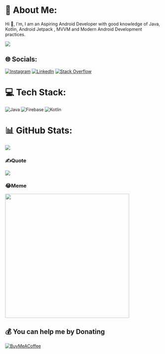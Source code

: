 # 💫 About Me:
Hi 👋, I'm, I am an Aspiring Android Developer with good knowledge of Java, Kotlin, Android Jetpack , MVVM and Modern Android Development practices.

[![](https://visitcount.itsvg.in/api?id=dilipsinghpanwar&icon=5&color=1)](https://visitcount.itsvg.in)

## 🌐 Socials:
[![Instagram](https://img.shields.io/badge/Instagram-%23E4405F.svg?logo=Instagram&logoColor=white)](https://instagram.com/dilipsinghpanwar_) [![LinkedIn](https://img.shields.io/badge/LinkedIn-%230077B5.svg?logo=linkedin&logoColor=white)](https://linkedin.com/in/dilip-singh-panwar) [![Stack Overflow](https://img.shields.io/badge/-Stackoverflow-FE7A16?logo=stack-overflow&logoColor=white)](https://stackoverflow.com/users/4566384) 

# 💻 Tech Stack:
![Java](https://img.shields.io/badge/java-%23ED8B00.svg?style=flat&logo=openjdk&logoColor=white) ![Firebase](https://img.shields.io/badge/Firebase-039BE5?style=flat&logo=Firebase&logoColor=white) ![Kotlin](https://img.shields.io/badge/kotlin-%237F52FF.svg?style=flat&logo=kotlin&logoColor=white)

# 📊 GitHub Stats:
<!--![](https://github-readme-stats.vercel.app/api?username=dilipsinghpanwar&theme=city_light&hide_border=true&include_all_commits=true&count_private=true)<br/>
![](https://github-readme-streak-stats.herokuapp.com/?user=dilipsinghpanwar&theme=city_light&hide_border=true)<br/>-->
![](https://github-readme-stats.vercel.app/api/top-langs/?username=dilipsinghpanwar&theme=city_light&hide_border=true&include_all_commits=true&count_private=true&layout=compact)

### ✍️Quote
![](https://quotes-github-readme.vercel.app/api?type=horizontal&theme=light)

### 😂Meme
<img src='https://randommeme-five.vercel.app/' style="height: 400px;"/>

## 💰 You can help me by Donating
  [![BuyMeACoffee](https://img.shields.io/badge/Buy%20Me%20a%20Coffee-ffdd00?style=for-the-badge&logo=buy-me-a-coffee&logoColor=black)](https://buymeacoffee.com/dilipsinghpanwar) 

<!-- Proudly created with GPRM ( https://gprm.itsvg.in ) -->
